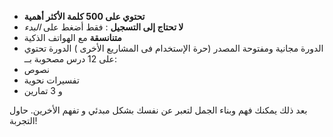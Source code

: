 - **تحتوي على 500 كلمة الأكثر أهمية**
- **لا تحتاج إلى التسجيل** : فقط أضغط على *البدء*
- **متنانسقة** مع الهواتف الذكية
- الدورة مجانية ومفتوحة المصدر (حرة الإستخدام فى المشاريع الأخرى ) 
الدورة تحتوي على 12 درس مصحوبة بــ:
- نصوص
- تفسيرات نحوية
- و 3 تمارين

 بعد ذلك يمكنك فهم وبناء الجمل لتعبر عن نفسك بشكل مبدئي و تفهم الأخرين. حاول التجربة!
